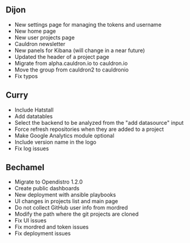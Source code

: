 ## Dijon

- New settings page for managing the tokens and username
- New home page
- New user projects page
- Cauldron newsletter
- New panels for Kibana (will change in a near future)
- Updated the header of a project page
- Migrate from alpha.cauldron.io to cauldron.io
- Move the group from cauldron2 to cauldronio
- Fix typos


## Curry

- Include Hatstall
- Add datatables
- Select the backend to be analyzed from the "add datasource" input
- Force refresh repositories when they are added to a project
- Make Google Analytics module optional
- Include version name in the logo
- Fix log issues


## Bechamel

- Migrate to Opendistro 1.2.0
- Create public dashboards
- New deployment with ansible playbooks
- UI changes in projects list and main page
- Do not collect GitHub user info from mordred
- Modify the path where the git projects are cloned
- Fix UI issues
- Fix mordred and token issues
- Fix deployment issues
